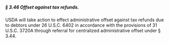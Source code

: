 ##### § 3.46 Offset against tax refunds. #####

USDA will take action to effect administrative offset against tax refunds due to debtors under 26 U.S.C. 6402 in accordance with the provisions of 31 U.S.C. 3720A through referral for centralized administrative offset under § 3.44.